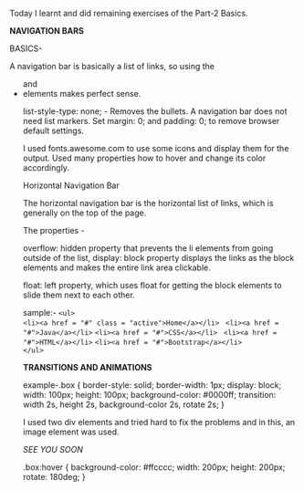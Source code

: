 
Today I learnt and did remaining exercises of the Part-2 Basics.

**NAVIGATION BARS**

BASICS-

A navigation bar is basically a list of links, so using the <ul> and <li> elements makes perfect sense.

list-style-type: none; - Removes the bullets. A navigation bar does not need list markers.
Set margin: 0; and padding: 0; to remove browser default settings.

I used fonts.awesome.com to use some icons and display them for the output. Used many properties how to hover and change its color accordingly.

Horizontal Navigation Bar

The horizontal navigation bar is the horizontal list of links, which is generally on the top of the page.

The properties -

overflow: hidden property that prevents the li elements from going outside of the list, display: block property displays the links as the block elements and makes the entire link area clickable.


float: left property, which uses float for getting the block elements to slide them next to each other.

sample:-
`<ul>`  
`<li><a href = "#" class = "active">Home</a></li> ` 
`<li><a href = "#">Java</a></li>`
`<li><a href = "#">CSS</a></li> ` 
`<li><a href = "#">HTML</a></li>`
`<li><a href = "#">Bootstrap</a></li>`  
`</ul>`  

**TRANSITIONS AND ANIMATIONS**

example-.box {
  border-style: solid;
  border-width: 1px;
  display: block;
  width: 100px;
  height: 100px;
  background-color: #0000ff;
  transition:
    width 2s,
    height 2s,
    background-color 2s,
    rotate 2s;
}

I used two div elements and tried hard to fix the problems and in this, an image element was used.

_SEE YOU SOON_


.box:hover {
  background-color: #ffcccc;
  width: 200px;
  height: 200px;
  rotate: 180deg;
}






